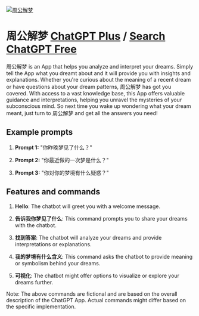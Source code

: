 
[![周公解梦](https://files.oaiusercontent.com/file-6cBTorQDMSwrDbCuBbrMyEIm?se=2123-10-17T06%3A05%3A41Z&sp=r&sv=2021-08-06&sr=b&rscc=max-age%3D31536000%2C%20immutable&rscd=attachment%3B%20filename%3DWX20231110-140456%25402x.png&sig=Q0yFa%2BIuxMck6WYKLILF3J1jHnRHKmg8/mHY2iMvQmk%3D)](https://chat.openai.com/g/g-tU8kxn2vm-zhou-gong-jie-meng)

# 周公解梦 [ChatGPT Plus](https://chat.openai.com/g/g-tU8kxn2vm-zhou-gong-jie-meng) / [Search ChatGPT Free](https://gptcall.net/index.html#/?search=%E5%91%A8%E5%85%AC%E8%A7%A3%E6%A2%A6)

周公解梦 is an App that helps you analyze and interpret your dreams. Simply tell the App what you dreamt about and it will provide you with insights and explanations. Whether you're curious about the meaning of a recent dream or have questions about your dream patterns, 周公解梦 has got you covered. With access to a vast knowledge base, this App offers valuable guidance and interpretations, helping you unravel the mysteries of your subconscious mind. So next time you wake up wondering what your dream meant, just turn to 周公解梦 and get all the answers you need!

## Example prompts

1. **Prompt 1:** "你昨晚梦见了什么？"

2. **Prompt 2:** "你最近做的一次梦是什么？"

3. **Prompt 3:** "你对你的梦境有什么疑惑？"


## Features and commands

1. **Hello**: The chatbot will greet you with a welcome message.

2. **告诉我你梦见了什么**: This command prompts you to share your dreams with the chatbot.

3. **找到答案**: The chatbot will analyze your dreams and provide interpretations or explanations.

4. **我的梦境有什么含义**: This command asks the chatbot to provide meaning or symbolism behind your dreams.

5. **可视化**: The chatbot might offer options to visualize or explore your dreams further.

Note: The above commands are fictional and are based on the overall description of the ChatGPT App. Actual commands might differ based on the specific implementation.


